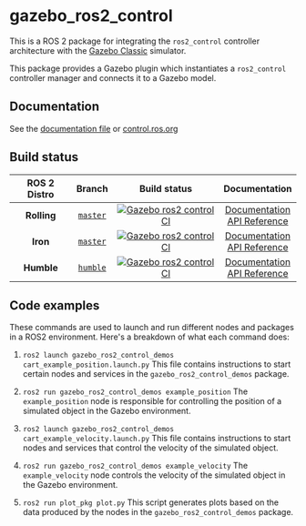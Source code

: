 # gazebo_ros2_control

This is a ROS 2 package for integrating the `ros2_control` controller architecture with the [Gazebo Classic](http://gazebosim.org/) simulator.

This package provides a Gazebo plugin which instantiates a `ros2_control` controller manager and connects it to a Gazebo model.

## Documentation
See the [documentation file](doc/index.rst) or [control.ros.org](https://control.ros.org/master/doc/simulators/gazebo_ros2_control/doc/index.html)

## Build status

ROS 2 Distro | Branch | Build status | Documentation
:----------: | :----: | :----------: | :-----------:
**Rolling** | [`master`](https://github.com/ros-controls/gazebo_ros2_control/tree/master) | [![Gazebo ros2 control CI](https://github.com/ros-controls/gazebo_ros2_control/actions/workflows/ci.yaml/badge.svg?branch=master)](https://github.com/ros-controls/gazebo_ros2_control/actions/workflows/ci.yaml) | [Documentation](https://control.ros.org/master/index.html) <br /> [API Reference](https://control.ros.org/master/doc/api/index.html)
**Iron** | [`master`](https://github.com/ros-controls/gazebo_ros2_control/tree/master) | [![Gazebo ros2 control CI](https://github.com/ros-controls/gazebo_ros2_control/actions/workflows/ci.yaml/badge.svg?branch=master)](https://github.com/ros-controls/gazebo_ros2_control/actions/workflows/ci.yaml) | [Documentation](https://control.ros.org/master/index.html) <br /> [API Reference](https://control.ros.org/master/doc/api/index.html)
**Humble** | [`humble`](https://github.com/ros-controls/gazebo_ros2_control/tree/humble) | [![Gazebo ros2 control CI](https://github.com/ros-controls/gazebo_ros2_control/actions/workflows/ci.yaml/badge.svg?branch=humble)](https://github.com/ros-controls/gazebo_ros2_control/actions/workflows/ci.yaml) | [Documentation](https://control.ros.org/humble/index.html) <br /> [API Reference](https://control.ros.org/humble/doc/api/index.html)



## Code examples

These commands are used to launch and run different nodes and packages in a ROS2 environment. Here's a breakdown of what each command does:

1. `ros2 launch gazebo_ros2_control_demos cart_example_position.launch.py`
   This file contains instructions to start certain nodes and services in the `gazebo_ros2_control_demos` package.
   
2. `ros2 run gazebo_ros2_control_demos example_position`
   The `example_position` node is responsible for controlling the position of a simulated object in the Gazebo environment.
   
3. `ros2 launch gazebo_ros2_control_demos cart_example_velocity.launch.py`
   This file contains instructions to start nodes and services that control the velocity of the simulated object.
   
4. `ros2 run gazebo_ros2_control_demos example_velocity`
   The `example_velocity` node controls the velocity of the simulated object in the Gazebo environment.
   
5. `ros2 run plot_pkg plot.py`
   This script generates plots based on the data produced by the nodes in the `gazebo_ros2_control_demos` package.